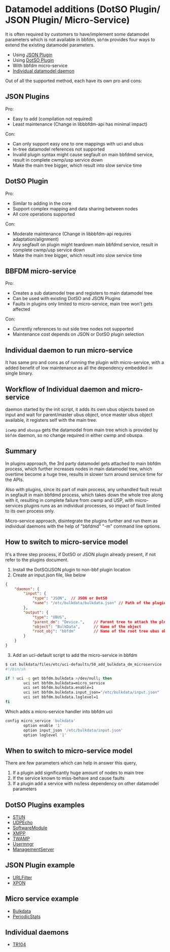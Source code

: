 # Datamodel additions (DotSO Plugin/ JSON Plugin/ Micro-Service)

It is often required by customers to have/implement some datamodel parameters which is not available in bbfdm, `bbfdm` provides four ways to extend the existing datamodel parameters.

- Using [JSON Plugin](./json_plugin_v1.md)
- Using [DotSO Plugin](./bbfdm_dm_integration.md)
- With bbfdm micro-service
- [Individual datamodel daemon](https://dev.iopsys.eu/voice/tr104)

Out of all the supported method, each have its own pro and cons:

## JSON Plugins
Pro:
 - Easy to add (compilation not required)
 - Least maintenance (Change in libbbfdm-api has minimal impact)

Con:
 - Can only support easy one to one mappings with uci and ubus
 - In-tree datamodel references not supported
 - Invalid plugin syntax might cause segfault on main bbfdmd service, result in complete cwmp/usp service down
 - Make the main tree bigger, which result into slow service time

## DotSO Plugin
Pro:
 - Similar to adding in the core
 - Support complex mapping and data sharing between nodes
 - All core operations supported

Con:
 - Moderate maintenance (Change in libbbfdm-api requires adaptation/alignment)
 - Any segfault on plugin might teardown main bbfdmd service, result in complete cwmp/usp service down
 - Make the main tree bigger, which result into slow service time

## BBFDM micro-service
Pro:
 - Creates a sub datamodel tree and registers to main datamodel tree
 - Can be used with existing DotSO and JSON Plugins
 - Faults in plugins only limited to micro-service, main tree won't gets affected

Con:
 - Currently references to out side tree nodes not supported
 - Maintenance cost depends on JSON or DotSO plugin selection

## Individual daemon to run micro-service
It has same pro and cons as of running the plugin with micro-service, with a added benefit of low maintenance as all the dependency embedded in single binary.

## Workflow of Individual daemon and micro-service
daemon started by the init script, it adds its own ubus objects based on input and wait for parent/master ubus object, once master ubus object available, it registers self with the main tree.

`icwmp` and `obuspa` gets the datamodel from main tree which is provided by `bbfdm` daemon, so no change required in either cwmp and obuspa.

## Summary
In plugins approach, the 3rd party datamodel gets attached to main bbfdm process, which further increases nodes in main datamodel tree, which overtime become a huge tree, results in slower turn around service time for the APIs.

Also with plugins, since its part of main process, any unhandled fault result in segfault in main bbfdmd process, which takes down the whole tree along with it, resulting in complete failure from cwmp and USP, with micro-services plugins runs as an individual processes, so impact of fault limited to its own process only.

Micro-service approach, disintegrate the plugins further and run them as individual daemons with the help of "bbfdmd" "-m" command line options.

## How to switch to micro-service model
It's a three step process, if DotSO or JSON plugin already present, if not refer to the plugins document.

1. Install the DotSO/JSON plugin to non-bbf plugin location
2. Create an input.json file, like below

```json
{
	"daemon": {
		"input": {
			"type": "JSON",  // JSON or DotSO
			"name": "/etc/bulkdata/bulkdata.json" // Path of the plugin
		},
		"output": {
			"type": "UBUS",
			"parent_dm": "Device.",    // Parent tree to attach the plugin
			"object": "BulkData",      // Name of the object
			"root_obj": "bbfdm"        // Name of the root tree ubus object which is bbfdm
		}
	}
}
```

3. Add an uci-default script to add the micro-service in bbfdm

```bash
$ cat bulkdata/files/etc/uci-defaults/50_add_bulkdata_dm_microservice
#!/bin/sh

if ! uci -q get bbfdm.bulkdata >/dev/null; then
        uci set bbfdm.bulkdata=micro_service
        uci set bbfdm.bulkdata.enable=1
        uci set bbfdm.bulkdata.input_json="/etc/bulkdata/input.json"
        uci set bbfdm.bulkdata.loglevel=1
fi
```

Which adds a micro-service handler into bbfdm uci

```bash
config micro_service 'bulkdata'
        option enable '1'
        option input_json '/etc/bulkdata/input.json'
        option loglevel '1'
```

## When to switch to micro-service model
There are few parameters which can help in answer this query,
1. If a plugin add significantly huge amount of nodes to main tree
2. If the service known to miss-behave and cause faults
3. If a plugin add a service with no/less dependency on other datamodel parameters

## DotSO Plugins examples
 - [STUN](https://dev.iopsys.eu/bbf/stunc.git)
 - [UDPEcho](https://dev.iopsys.eu/bbf/udpecho.git)
 - [SoftwareModule](https://dev.iopsys.eu/bbf/swmodd.git)
 - [XMPP](https://dev.iopsys.eu/bbf/xmpp.git)
 - [TWAMP](https://dev.iopsys.eu/bbf/twamp-light.git)
 - [Usermngr](https://dev.iopsys.eu/bbf/usermngr.git)
 - [ManagementServer](https://dev.iopsys.eu/bbf/icwmp.git)

## JSON Plugin example
 - [URLFilter](https://dev.iopsys.eu/feed/iopsys/-/blob/devel/urlfilter/files/etc/bbfdm/json/urlfilter.json)
 - [XPON](https://dev.iopsys.eu/feed/iopsys/-/blob/devel/ponmngr/files/etc/bbfdm/json/xpon.json)

## Micro service example
 - [Bulkdata](https://dev.iopsys.eu/feed/iopsys/-/commit/8bdfd3ea51a81941ee9c53a46a66cf6c0f6eb88f)
 - [PeriodicStats](https://dev.iopsys.eu/feed/iopsys/-/commit/66163d394586b953b8f891f91afb1677df29403a)

## Individual daemons
 - [TR104](https://dev.iopsys.eu/feed/iopsys/-/commit/7160fadf5607fcc785fd13e41eac402da6164280)
